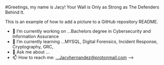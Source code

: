 #Greetings, my name is Jacy!
Your Wall is Only as Strong as The Defenders Behind It.

This is an example of how to add a picture to a GitHub repository README.

- 🔭 I’m currently working on ...Bachelors degree in Cybersecurity and Information Assurance
- 🌱 I’m currently learning ...MYSQL, Digital Forensics, Incident Response, Cryptography, GRC, 
- 💬 Ask me about ...
- 📫 How to reach me: ...Jacyhernandez@protonmail.com
-->
